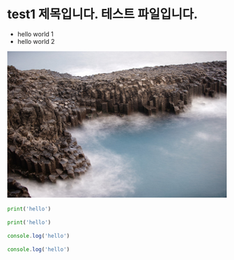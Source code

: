 # test1 제목입니다. 테스트 파일입니다.

* hello world 1
* hello world 2

![제주도 이미지](img/a.jpg)

```python
print('hello')
```

```py
print('hello')
```

```javascript
console.log('hello')
```

```js
console.log('hello')
```
